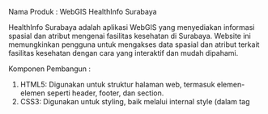 Nama Produk : WebGIS HealthInfo Surabaya

HealthInfo Surabaya adalah aplikasi WebGIS yang menyediakan informasi spasial dan atribut mengenai fasilitas kesehatan di Surabaya. Website ini memungkinkan pengguna untuk mengakses data spasial dan atribut terkait fasilitas kesehatan dengan cara yang interaktif dan mudah dipahami.

Komponen Pembangun :
1. HTML5: Digunakan untuk struktur halaman web, termasuk elemen-elemen seperti header, footer, dan section.
2. CSS3: Digunakan untuk styling, baik melalui internal style (dalam tag <style>) maupun dengan bantuan framework CSS.
3. Bootstrap 4: Framework CSS untuk menciptakan tata letak responsif dan elemen antarmuka seperti tombol, card, dan grid sistem.
4. Leaflet.js: Digunakan untuk peta interaktif, dilengkapi dengan plugin Leaflet Search untuk fitur pencarian lokasi.
5. JavaScript: Digunakan untuk interaktivitas halaman, termasuk integrasi dengan plugin dan fitur dinamis lainnya.
6. Eksternal Library dan Plugin:
7. jQuery: Untuk manipulasi DOM yang lebih sederhana.
8. Popper.js: Mendukung penempatan elemen seperti tooltip atau dropdown.
9. Gambar Latar (Background Image): Gambar yang digunakan untuk memberikan desain visual pada halaman.
10. PHP: Disebutkan dalam link menuju homepage.php, yang menunjukkan adanya penggunaan PHP untuk backend dan pengelolaan halaman dinamis.
